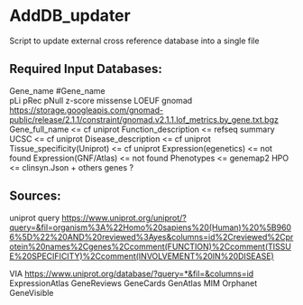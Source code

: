 # AddDB_updater
Script to update external cross reference database into a single file 


## Required Input Databases:
Gene_name
#Gene_name	
pLi	pRec	pNull z-score missense LOEUF gnomad https://storage.googleapis.com/gnomad-public/release/2.1.1/constraint/gnomad.v2.1.1.lof_metrics.by_gene.txt.bgz   
Gene_full_name	<= cf uniprot
Function_description <= refseq summary UCSC	<= cf uniprot
Disease_description	<= cf uniprot
Tissue_specificity(Uniprot)	<= cf uniprot
Expression(egenetics)	<= not found
Expression(GNF/Atlas)	<= not found
Phenotypes	<= genemap2
HPO <= clinsyn.Json  + others genes ?


## Sources:
uniprot query
https://www.uniprot.org/uniprot/?query=&fil=organism%3A%22Homo%20sapiens%20(Human)%20%5B9606%5D%22%20AND%20reviewed%3Ayes&columns=id%2Creviewed%2Cprotein%20names%2Cgenes%2Ccomment(FUNCTION)%2Ccomment(TISSUE%20SPECIFICITY)%2Ccomment(INVOLVEMENT%20IN%20DISEASE)

VIA https://www.uniprot.org/database/?query=*&fil=&columns=id
ExpressionAtlas
GeneReviews
GeneCards
GenAtlas
MIM
Orphanet
GeneVisible
